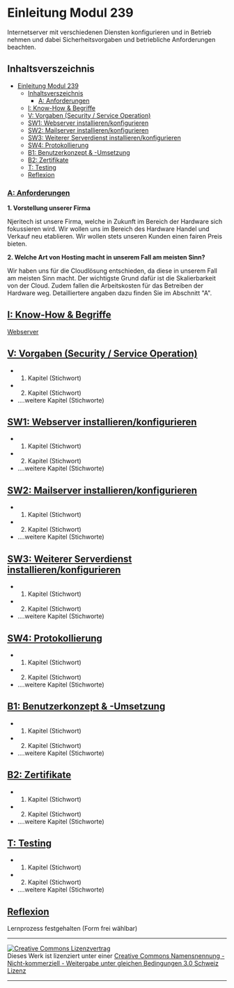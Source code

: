 # Einleitung Modul 239
Internetserver mit verschiedenen Diensten konfigurieren und in Betrieb nehmen und dabei Sicherheitsvorgaben und betriebliche Anforderungen beachten.

## Inhaltsverszeichnis

- [Einleitung Modul 239](#einleitung-modul-239)
  - [Inhaltsverszeichnis](#inhaltsverszeichnis)
    - [A: Anforderungen](#a-anforderungen)
  - [I: Know-How & Begriffe](#i-know-how--begriffe)
  - [V: Vorgaben (Security / Service Operation)](#v-vorgaben-security--service-operation)
  - [SW1: Webserver installieren/konfigurieren](#sw1-webserver-installierenkonfigurieren)
  - [SW2: Mailserver installieren/konfigurieren](#sw2-mailserver-installierenkonfigurieren)
  - [SW3: Weiterer Serverdienst installieren/konfigurieren](#sw3-weiterer-serverdienst-installierenkonfigurieren)
  - [SW4: Protokollierung](#sw4-protokollierung)
  - [B1: Benutzerkonzept & -Umsetzung](#b1-benutzerkonzept---umsetzung)
  - [B2: Zertifikate](#b2-zertifikate)
  - [T: Testing](#t-testing)
  - [Reflexion](#reflexion)


### [A: Anforderungen](A/README.md)
 **1. Vorstellung unserer Firma**
 
 Njeritech ist unsere Firma, welche in Zukunft im Bereich der Hardware sich fokussieren wird. Wir wollen uns im Bereich des Hardware Handel und Verkauf neu etablieren. Wir wollen stets unseren Kunden einen fairen Preis bieten.

**2. Welche Art von Hosting macht in unserem Fall am meisten Sinn?**

Wir haben uns für die Cloudlösung entschieden, da diese in unserem Fall am meisten Sinn macht. Der wichtigste Grund dafür ist die Skalierbarkeit von der Cloud. Zudem fallen die Arbeitskosten für das Betreiben der Hardware weg. Detailliertere angaben dazu finden Sie im Abschnitt "A".



## [I: Know-How & Begriffe](I/README.md)

[Webserver](I/README.md/Webserver)

## [V: Vorgaben (Security / Service Operation)](V/README.md)
- 1. Kapitel (Stichwort)
- 2. Kapitel (Stichwort)
- ....weitere Kapitel (Stichworte)

## [SW1: Webserver installieren/konfigurieren](SW1/README.md)
- 1. Kapitel (Stichwort)
- 2. Kapitel (Stichwort)
- ....weitere Kapitel (Stichworte)

## [SW2: Mailserver installieren/konfigurieren](SW2/README.md)
- 1. Kapitel (Stichwort)
- 2. Kapitel (Stichwort)
- ....weitere Kapitel (Stichworte)

## [SW3: Weiterer Serverdienst installieren/konfigurieren](SW3/README.md)
- 1. Kapitel (Stichwort)
- 2. Kapitel (Stichwort)
- ....weitere Kapitel (Stichworte)

## [SW4: Protokollierung](SW4/README.md)
- 1. Kapitel (Stichwort)
- 2. Kapitel (Stichwort)
- ....weitere Kapitel (Stichworte)

## [B1: Benutzerkonzept & -Umsetzung](B1/README.md)
- 1. Kapitel (Stichwort)
- 2. Kapitel (Stichwort)
- ....weitere Kapitel (Stichworte)
 
## [B2: Zertifikate](B2/README.md)
- 1. Kapitel (Stichwort)
- 2. Kapitel (Stichwort)
- ....weitere Kapitel (Stichworte)

## [T: Testing](T/README.md)
- 1. Kapitel (Stichwort)
- 2. Kapitel (Stichwort)
- ....weitere Kapitel (Stichworte)


## [Reflexion](R/README.md)
Lernprozess festgehalten (Form frei wählbar)


- - -
<a rel="license" href="http://creativecommons.org/licenses/by-nc-sa/3.0/ch/"><img alt="Creative Commons Lizenzvertrag" style="border-width:0" src="https://i.creativecommons.org/l/by-nc-sa/3.0/ch/88x31.png" /></a><br />Dieses Werk ist lizenziert unter einer <a rel="license" href="http://creativecommons.org/licenses/by-nc-sa/3.0/ch/">Creative Commons Namensnennung - Nicht-kommerziell - Weitergabe unter gleichen Bedingungen 3.0 Schweiz Lizenz</a>

- - -
